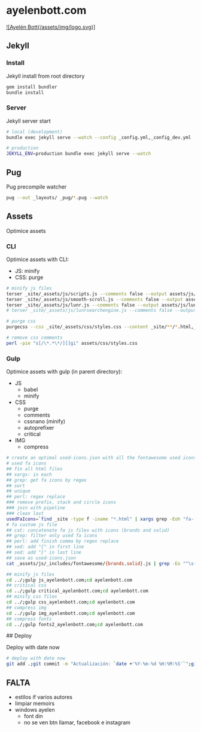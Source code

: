 # ayelenbott.com

[![Ayelén Bott(/assets/img/logo.svg)]](https://ayelenbott.com/)

## Jekyll

### Install

Jekyll install from root directory

```bash
gem install bundler
bundle install
```

### Server

Jekyll server start

```bash
# local (development)
bundle exec jekyll serve --watch --config _config.yml,_config_dev.yml

# production
JEKYLL_ENV=production bundle exec jekyll serve --watch
```

## Pug

Pug precompile watcher

```bash
pug --out _layouts/ _pug/*.pug --watch
```

## Assets

Optimice assets

### CLI

Optimice assets with CLI:

- JS: minify
- CSS: purge

```bash
# minify js files
terser _site/_assets/js/scripts.js --comments false --output assets/js/scripts.js
terser _site/_assets/js/smooth-scroll.js --comments false --output assets/js/smooth-scroll.js
terser _site/_assets/js/lunr.js --comments false --output assets/js/lunr.js
# terser _site/_assets/js/lunrsearchengine.js --comments false --output assets/js/lunrsearchengine.js

# purge css
purgecss --css _site/_assets/css/styles.css --content _site/**/*.html,_site/assets/js/*.js --output assets/css/

# remove css comments
perl -pie "s[/\*.*\*/][]gi" assets/css/styles.css
```

### Gulp

Optimice assets with gulp (in parent directory):

- JS
  - babel
  - minify
- CSS
  - purge
  - comments
  - cssnano (minify)
  - autoprefixer
  - critical
- IMG
  - compress

```bash
# create an optimal used-icons.json with all the fontawesome used icons
# used fa icons
## fin all html files
## xargs: in each
## grep: get fa icons by regex
## sort
## unique
## perl: regex replace
### remove prefix, stack and circle icons
### join with pipeline
### clean last
usedFaIcons=`find _site -type f -iname "*.html" | xargs grep -Eoh "fa-(\w|-){3,}" | sort | uniq | perl -pe "s/^fa-//gm" | perl -pe "s/^stack.*\n|^circle\n//gm" | perl -pe "s/\n/|/gm" | perl -pe "s/\|$//gm"`
# fa custom js file
## cat: concatenate fa js files with icons (brands and solid)
## grep: filter only used fa icons
## perl: add finish comma by regex replace
## sed: add "{" in first line
## sed: add "}" in last line
## save as used-icons.json
cat _assets/js/_includes/fontawesome/{brands,solid}.js | grep -Eo "^\s{4}\"($usedFaIcons)\".+" | perl -pe "s/\]$/\],/gm" | sed '1s/^/{\'$'\n/g' | sed '$s/,$/}/g' > _assets/js/_includes/fontawesome/used-icons.json

## minify js files
cd ../;gulp js_ayelenbott.com;cd ayelenbott.com
## critical css
cd ../;gulp critical_ayelenbott.com;cd ayelenbott.com
## minify css files
cd ../;gulp css_ayelenbott.com;cd ayelenbott.com
## compress img
cd ../;gulp img_ayelenbott.com;cd ayelenbott.com
## compress fonts
cd ../;gulp fonts2_ayelenbott.com;cd ayelenbott.com
```

## Deploy

Deploy with date now

```bash
# deploy with date now
git add .;git commit -m "Actualización: `date +'%Y-%m-%d %H:%M:%S'`";git push
```

## FALTA

- estilos if varios autores
- limpiar memoirs
- windows ayelen
  - font din
  - no se ven btn llamar, facebook e instagram